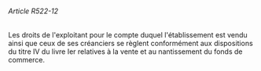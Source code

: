 ###### Article R522-12

Les droits de l'exploitant pour le compte duquel l'établissement est vendu ainsi que ceux de ses créanciers se règlent conformément aux dispositions du titre IV du livre Ier relatives à la vente et au nantissement du fonds de commerce.

